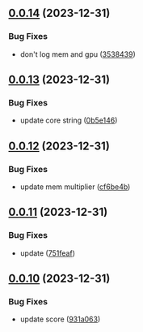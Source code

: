 ## [0.0.14](https://github.com/technovangelist/obm/compare/v0.0.13...v0.0.14) (2023-12-31)


### Bug Fixes

* don't log mem and gpu ([3538439](https://github.com/technovangelist/obm/commit/3538439f2053fd1dd5662343e21948d5e6eec5e7))



## [0.0.13](https://github.com/technovangelist/obm/compare/v0.0.12...v0.0.13) (2023-12-31)


### Bug Fixes

* update core string ([0b5e146](https://github.com/technovangelist/obm/commit/0b5e146b9e4cb99108b7a224979ad896c7fe1878))



## [0.0.12](https://github.com/technovangelist/obm/compare/v0.0.11...v0.0.12) (2023-12-31)


### Bug Fixes

* update mem multiplier ([cf6be4b](https://github.com/technovangelist/obm/commit/cf6be4b67239636cfbd61adac8436a9634e44e11))



## [0.0.11](https://github.com/technovangelist/obm/compare/v0.0.10...v0.0.11) (2023-12-31)


### Bug Fixes

* update ([751feaf](https://github.com/technovangelist/obm/commit/751feaf6fb0377050d7f11c6d25daf7f4a2510ee))



## [0.0.10](https://github.com/technovangelist/obm/compare/v0.0.9...v0.0.10) (2023-12-31)


### Bug Fixes

* update score ([931a063](https://github.com/technovangelist/obm/commit/931a063371392bdf28830259fa3111b52fabf3fc))



